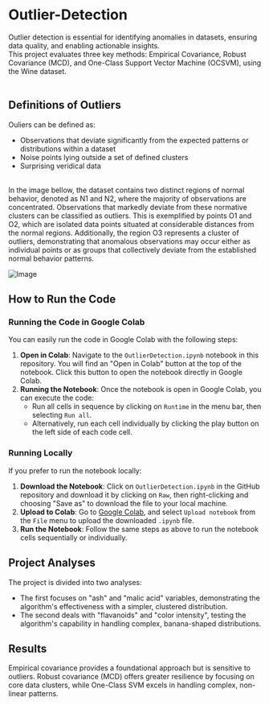 # Outlier-Detection

Outlier detection is essential for identifying anomalies in datasets, ensuring data quality, and enabling actionable insights. <br>
This project evaluates three key methods: Empirical Covariance, Robust Covariance (MCD), and One-Class Support Vector Machine (OCSVM), using the Wine dataset. <br>
<br>
## Definitions of Outliers
Ouliers can be defined as:<br>
* Observations that deviate significantly from the expected patterns or distributions within a dataset <br>
* Noise points lying outside a set of defined clusters <br>
* Surprising veridical data <br>
<br>
In the image bellow, the dataset contains two distinct regions of normal behavior, denoted as N1 and
N2, where the majority of observations are concentrated. Observations that markedly deviate from these normative clusters can be classified as outliers. This is exemplified by 
points O1 and O2, which are isolated data points situated at considerable distances from
the normal regions. Additionally, the region O3 represents a cluster of outliers, demonstrating that anomalous observations may occur either as individual points or as groups 
that collectively deviate from the established normal behavior patterns.<br>

![Image](https://github.com/user-attachments/assets/2aa83800-0f85-478c-a026-39b57fd733e0)

## How to Run the Code
### Running the Code in Google Colab
You can easily run the code in Google Colab with the following steps:
1. **Open in Colab**: Navigate to the `OutlierDetection.ipynb` notebook in this repository. You will find an "Open in Colab" button at the top of the notebook. Click this button to open the notebook directly in Google Colab.
2. **Running the Notebook**: Once the notebook is open in Google Colab, you can execute the code:
    - Run all cells in sequence by clicking on `Runtime` in the menu bar, then selecting `Run all`.
    - Alternatively, run each cell individually by clicking the play button on the left side of each code cell.
### Running Locally
If you prefer to run the notebook locally:
1. **Download the Notebook**: Click on `OutlierDetection.ipynb` in the GitHub repository and download it by clicking on `Raw`, then right-clicking and choosing "Save as" to download the file to your local machine.
2. **Upload to Colab**: Go to [Google Colab](https://colab.research.google.com/), and select `Upload notebook` from the `File` menu to upload the downloaded `.ipynb` file.
3. **Run the Notebook**: Follow the same steps as above to run the notebook cells sequentially or individually.

## Project Analyses
The project is divided into two analyses:<br>
* The first focuses on "ash" and "malic acid" variables, demonstrating the algorithm's effectiveness with a simpler, clustered distribution.<br>
* The second deals with "flavanoids" and "color intensity", testing the algorithm's capability in handling complex, banana-shaped distributions.<br>

## Results
Empirical covariance provides a foundational approach but is sensitive to outliers. Robust covariance (MCD) offers greater resilience by focusing on core data clusters, while One-Class SVM excels in handling complex, non-linear patterns.<br>
